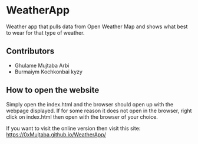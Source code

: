 # WeatherApp
Weather app that pulls data from Open Weather Map and shows what best to wear for that type of weather.

## Contributors
* Ghulame Mujtaba Arbi
* Burmaiym Kochkonbai kyzy


## How to open the website
Simply open the index.html and the browser should open up with the webpage displayed. If for some reason it does not open in the browser, right click on index.html then open with the browser of your choice.

If you want to visit the online version then visit this site: https://0xMujtaba.github.io/WeatherApp/
